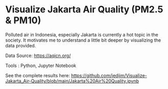 # Visualize Jakarta Air Quality (PM2.5 & PM10)

Polluted air in Indonesia, especially Jakarta is currently a hot topic in the society. It motivates me to understand a little bit deeper by visualizing the data provided.

Data Source: https://aqicn.org/

Tools      : Python, Jupyter Notebook

See the complete results here:
https://github.com/jedijm/Visualize-Jakarta_Air-Quality/blob/main/Jakarta%20Air%20Quality.ipynb 

